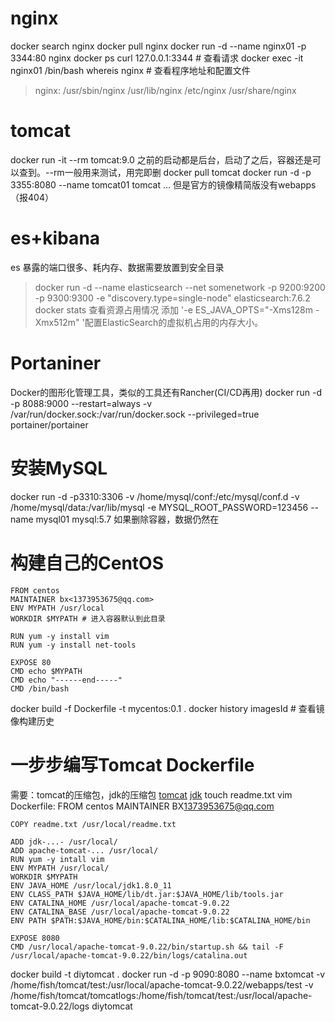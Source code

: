 <!--
 * @Author: your name
 * @Date: 2022-03-31 15:36:12
 * @LastEditTime: 2022-03-31 21:01:27
 * @LastEditors: Please set LastEditors
 * @Description: 打开koroFileHeader查看配置 进行设置: https://github.com/OBKoro1/koro1FileHeader/wiki/%E9%85%8D%E7%BD%AE
 * @FilePath: \docker学习\作业练习.md
-->
# nginx
docker search nginx
docker pull nginx
docker run -d --name nginx01 -p 3344:80 nginx
docker ps
curl 127.0.0.1:3344 # 查看请求
docker exec -it nginx01 /bin/bash
whereis nginx # 查看程序地址和配置文件
> nginx: /usr/sbin/nginx /usr/lib/nginx /etc/nginx /usr/share/nginx
# tomcat
docker run -it --rm tomcat:9.0 
之前的启动都是后台，启动了之后，容器还是可以查到。--rm一般用来测试，用完即删
docker pull tomcat
docker run -d -p 3355:8080 --name tomcat01 tomcat
...
但是官方的镜像精简版没有webapps（报404）
# es+kibana
es 暴露的端口很多、耗内存、数据需要放置到安全目录
> docker run -d --name elasticsearch --net somenetwork -p 9200:9200 -p 9300:9300 -e "discovery.type=single-node" elasticsearch:7.6.2
docker stats 查看资源占用情况
添加 '-e ES_JAVA_OPTS="-Xms128m -Xmx512m" '配置ElasticSearch的虚拟机占用的内存大小。
# Portaniner
Docker的图形化管理工具，类似的工具还有Rancher(CI/CD再用)
docker run -d -p 8088:9000 --restart=always -v /var/run/docker.sock:/var/run/docker.sock --privileged=true portainer/portainer
# 安装MySQL
docker run -d -p3310:3306 -v /home/mysql/conf:/etc/mysql/conf.d -v /home/mysql/data:/var/lib/mysql -e MYSQL_ROOT_PASSWORD=123456 --name mysql01 mysql:5.7
如果删除容器，数据仍然在
# 构建自己的CentOS
    FROM centos
    MAINTAINER bx<1373953675@qq.com>
    ENV MYPATH /usr/local
    WORKDIR $MYPATH # 进入容器默认到此目录

    RUN yum -y install vim
    RUN yum -y install net-tools

    EXPOSE 80
    CMD echo $MYPATH
    CMD echo "------end-----"
    CMD /bin/bash
docker build -f Dockerfile -t mycentos:0.1 .
docker history imagesId # 查看镜像构建历史
# 一步步编写Tomcat Dockerfile
需要：tomcat的压缩包，jdk的压缩包
[tomcat](http://archive.apache.org/dist/tomcat/tomcat-9/v9.0.22/bin/apache-tomcat-9.0.22.tar.gz)
[jdk](https://pan.baidu.com/s/19Eg67jW6V5XkDAfYQ0lxhA?code=6r5f)
touch readme.txt
vim Dockerfile:
    FROM centos
    MAINTAINER BX<1373953675@qq.com>

    COPY readme.txt /usr/local/readme.txt
    
    ADD jdk-...- /usr/local/
    ADD apache-tomcat-... /usr/local/
    RUN yum -y intall vim
    ENV MYPATH /usr/local/
    WORKDIR $MYPATH
    ENV JAVA_HOME /usr/local/jdk1.8.0_11
    ENV CLASS_PATH $JAVA_HOME/lib/dt.jar:$JAVA_HOME/lib/tools.jar
    ENV CATALINA_HOME /usr/local/apache-tomcat-9.0.22
    ENV CATALINA_BASE /usr/local/apache-tomcat-9.0.22
    ENV PATH $PATH:$JAVA_HOME/bin:$CATALINA_HOME/lib:$CATALINA_HOME/bin

    EXPOSE 8080
    CMD /usr/local/apache-tomcat-9.0.22/bin/startup.sh && tail -F /usr/local/apache-tomcat-9.0.22/bin/logs/catalina.out
docker build -t diytomcat .
docker run -d -p 9090:8080 --name bxtomcat -v /home/fish/tomcat/test:/usr/local/apache-tomcat-9.0.22/webapps/test -v /home/fish/tomcat/tomcatlogs:/home/fish/tomcat/test:/usr/local/apache-tomcat-9.0.22/logs diytomcat